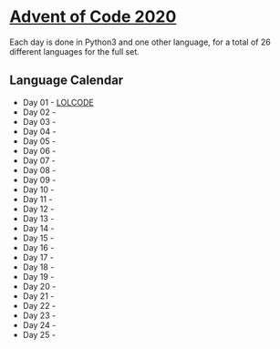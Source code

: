 # [Advent of Code 2020](https://adventofcode.com/2020)
Each day is done in Python3 and one other language, for a total of 26 different languages for the full set.

## Language Calendar
 - Day 01 - [LOLCODE](http://www.lolcode.org/)
 - Day 02 - 
 - Day 03 - 
 - Day 04 - 
 - Day 05 - 
 - Day 06 - 
 - Day 07 - 
 - Day 08 - 
 - Day 09 - 
 - Day 10 - 
 - Day 11 - 
 - Day 12 - 
 - Day 13 - 
 - Day 14 - 
 - Day 15 - 
 - Day 16 - 
 - Day 17 - 
 - Day 18 - 
 - Day 19 - 
 - Day 20 - 
 - Day 21 - 
 - Day 22 - 
 - Day 23 - 
 - Day 24 - 
 - Day 25 - 
